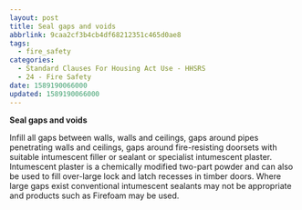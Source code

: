 ```yaml
---
layout: post
title: Seal gaps and voids
abbrlink: 9caa2cf3b4cb4df68212351c465d0ae8
tags:
  - fire_safety
categories:
  - Standard Clauses For Housing Act Use - HHSRS
  - 24 - Fire Safety
date: 1589190066000
updated: 1589190066000
---
```


**Seal gaps and voids**

Infill all gaps between walls, walls and ceilings, gaps around pipes penetrating walls and ceilings, gaps around fire-resisting doorsets with suitable intumescent filler or sealant or specialist intumescent plaster. Intumescent plaster is a chemically modified two-part powder and can also be used to fill over-large lock and latch recesses in timber doors. Where large gaps exist conventional intumescent sealants may not be appropriate and products such as Firefoam may be used.
